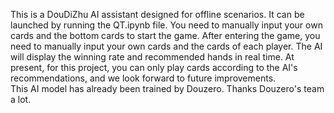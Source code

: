 This is a DouDiZhu AI assistant designed for offline scenarios. 
It can be launched by running the QT.ipynb file. 
You need to manually input your own cards and the bottom cards to start the game. 
After entering the game, you need to manually input your own cards and the cards of each player. 
The AI will display the winning rate and recommended hands in real time. 
At present, for this project, you can only play cards according to the AI's recommendations, and we look forward to future improvements.  
This AI model has already been trained by Douzero. Thanks Douzero's team a lot.
